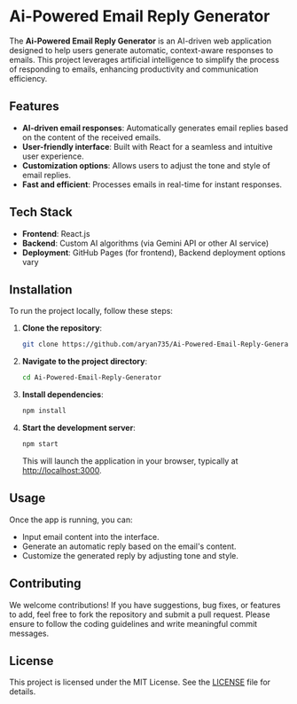 # Ai-Powered Email Reply Generator

The **Ai-Powered Email Reply Generator** is an AI-driven web application designed to help users generate automatic, context-aware responses to emails. This project leverages artificial intelligence to simplify the process of responding to emails, enhancing productivity and communication efficiency.

## Features

- **AI-driven email responses**: Automatically generates email replies based on the content of the received emails.
- **User-friendly interface**: Built with React for a seamless and intuitive user experience.
- **Customization options**: Allows users to adjust the tone and style of email replies.
- **Fast and efficient**: Processes emails in real-time for instant responses.

## Tech Stack

- **Frontend**: React.js
- **Backend**: Custom AI algorithms (via Gemini API or other AI service)
- **Deployment**: GitHub Pages (for frontend), Backend deployment options vary

## Installation

To run the project locally, follow these steps:

1. **Clone the repository**:

    ```bash
    git clone https://github.com/aryan735/Ai-Powered-Email-Reply-Generator.git
    ```

2. **Navigate to the project directory**:

    ```bash
    cd Ai-Powered-Email-Reply-Generator
    ```

3. **Install dependencies**:

    ```bash
    npm install
    ```

4. **Start the development server**:

    ```bash
    npm start
    ```

   This will launch the application in your browser, typically at [http://localhost:3000](http://localhost:3000).

## Usage

Once the app is running, you can:

- Input email content into the interface.
- Generate an automatic reply based on the email's content.
- Customize the generated reply by adjusting tone and style.

## Contributing

We welcome contributions! If you have suggestions, bug fixes, or features to add, feel free to fork the repository and submit a pull request. Please ensure to follow the coding guidelines and write meaningful commit messages.

## License

This project is licensed under the MIT License. See the [LICENSE](LICENSE) file for details.

